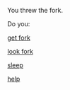 You threw the fork.

Do you:

[get fork](get-fork2.md)

[look fork](you-are-looking-at-a-fork3.md)

[sleep](../sleep/marshmallow.md)

[help](help2.md)